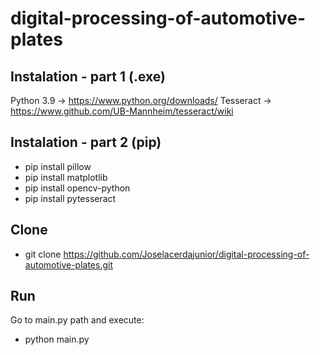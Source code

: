 # digital-processing-of-automotive-plates

## Instalation - part 1 (.exe)
Python 3.9 -> https://www.python.org/downloads/
Tesseract  -> https://www.github.com/UB-Mannheim/tesseract/wiki

## Instalation - part 2 (pip)
* pip install pillow
* pip install matplotlib
* pip install opencv-python
* pip install pytesseract

## Clone
* git clone https://github.com/Joselacerdajunior/digital-processing-of-automotive-plates.git

## Run
Go to main.py path and execute:
* python main.py
